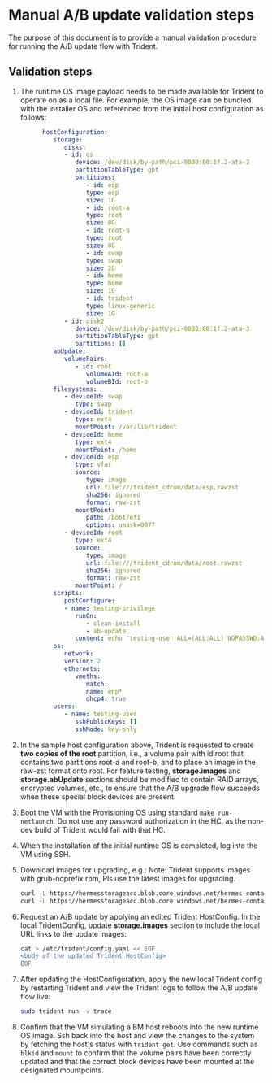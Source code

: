 # Manual A/B update validation steps

The purpose of this document is to provide a manual validation procedure for
running the A/B update flow with Trident.

## Validation steps

1. The runtime OS image payload needs to be made available for Trident to
   operate on as a local file. For example, the OS image can be bundled with
   the installer OS and referenced from the initial host configuration as
   follows:

   ```yaml
         hostConfiguration:
            storage:
               disks:
               - id: os
                  device: /dev/disk/by-path/pci-0000:00:1f.2-ata-2
                  partitionTableType: gpt
                  partitions:
                     - id: esp
                     type: esp
                     size: 1G
                     - id: root-a
                     type: root
                     size: 8G
                     - id: root-b
                     type: root
                     size: 8G
                     - id: swap
                     type: swap
                     size: 2G
                     - id: home
                     type: home
                     size: 1G
                     - id: trident
                     type: linux-generic
                     size: 1G
               - id: disk2
                  device: /dev/disk/by-path/pci-0000:00:1f.2-ata-3
                  partitionTableType: gpt
                  partitions: []
            abUpdate:
               volumePairs:
                  - id: root
                     volumeAId: root-a
                     volumeBId: root-b
            filesystems:
               - deviceId: swap
                  type: swap
               - deviceId: trident
                  type: ext4
                  mountPoint: /var/lib/trident
               - deviceId: home
                  type: ext4
                  mountPoint: /home
               - deviceId: esp
                  type: vfat
                  source:
                     type: image
                     url: file:///trident_cdrom/data/esp.rawzst
                     sha256: ignored
                     format: raw-zst
                  mountPoint:
                     path: /boot/efi
                     options: umask=0077
               - deviceId: root
                  type: ext4
                  source:
                     type: image
                     url: file:///trident_cdrom/data/root.rawzst
                     sha256: ignored
                     format: raw-zst
                  mountPoint: /
            scripts:
               postConfigure:
               - name: testing-privilege
                  runOn:
                     - clean-install
                     - ab-update
                  content: echo 'testing-user ALL=(ALL:ALL) NOPASSWD:ALL' > /etc/sudoers.d/testing-user
            os:
               network:
               version: 2
               ethernets:
                  vmeths:
                     match:
                     name: enp*
                     dhcp4: true
            users:
               - name: testing-user
                  sshPublicKeys: []
                  sshMode: key-only
   ```

2. In the sample host configuration above, Trident is requested to create
   **two copies of the root** partition, i.e., a volume pair with id root that
   contains two partitions root-a and root-b, and to place an image in the
   raw-zst format onto root. For feature testing, **storage.images** and
   **storage.abUpdate** sections should be modified to contain RAID arrays,
   encrypted volumes, etc., to ensure that the A/B upgrade flow succeeds when
   these special block devices are present.

3. Boot the VM with the Provisioning OS using standard `make run-netlaunch`. Do
   not use any password authorization in the HC, as the non-dev build of
   Trident would fail with that HC.

4. When the installation of the initial runtime OS is completed, log into the
   VM using SSH.

5. Download images for upgrading, e.g.:
   Note: Trident supports images with grub-noprefix rpm, Pls use the latest images for upgrading.

   ```bash
   curl -L https://hermesstorageacc.blob.core.windows.net/hermes-container/555555/esp.rawzst -o esp_v2.raw.zst
   curl -L https://hermesstorageacc.blob.core.windows.net/hermes-container/555555/root.rawzst -o root_v2.raw.zst
   ```

6. Request an A/B update by applying an edited Trident HostConfig. In the
   local TridentConfig, update **storage.images** section to include the
   local URL links to the update images:

   ```bash
   cat > /etc/trident/config.yaml << EOF
   <body of the updated Trident HostConfig>
   EOF
   ```

7. After updating the HostConfiguration, apply the new local Trident config by
   restarting Trident and view the Trident logs to follow the A/B update flow
   live:

   ```bash
   sudo trident run -v trace
   ```

8. Confirm that the VM simulating a BM host reboots into the new runtime OS
image. Ssh back into the host and view the changes to the system by fetching
the host's status with `trident get`. Use commands such as `blkid` and `mount`
to confirm that the volume pairs have been correctly updated and that the
correct block devices have been mounted at the designated mountpoints.
